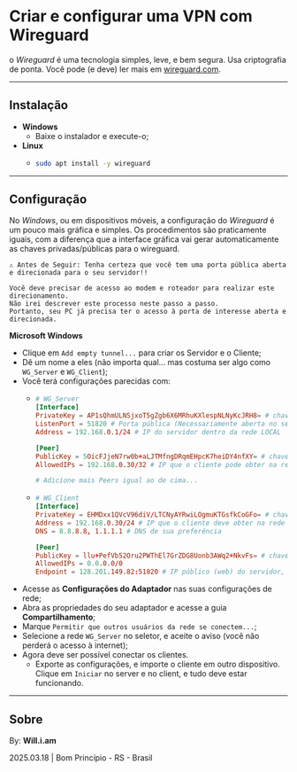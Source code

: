 # Criar e configurar uma VPN com Wireguard

o *Wireguard* é uma tecnologia simples, leve, e bem segura. Usa criptografia de ponta.
Você pode (e deve) ler mais em [wireguard.com](https://www.wireguard.com/).

---

## Instalação

- **Windows**
  - Baixe o instalador e execute-o;
- **Linux**
  - ```sh
    sudo apt install -y wireguard
    ```


---


## Configuração 

No *Windows*, ou em dispositivos móveis, a configuração do *Wireguard* é um pouco mais gráfica e simples.
Os procedimentos são praticamente iguais, com a diferença que a interface gráfica vai gerar automaticamente as chaves privadas/públicas para o wireguard.

```
⚠️ Antes de Seguir: Tenha certeza que você tem uma porta pública aberta e direcionada para o seu servidor!!

Você deve precisar de acesso ao modem e roteador para realizar este direcionamento.
Não irei descrever este processo neste passo a passo.
Portanto, seu PC já precisa ter o acesso à porta de interesse aberta e direcionada.
```

**Microsoft Windows**
  - Clique em `Add empty tunnel...` para criar os Servidor e o Cliente;
  - Dê um nome a eles (não importa qual... mas costuma ser algo como `WG_Server` e `WG_Client`);
  - Você terá configurações parecidas com:
    - ```conf
      # WG_Server
      [Interface]
      PrivateKey = AP1sQhmULNSjxoT5gZgb6X6MRhuKXlespNLNyKcJRH8= # chave PRIVADA do SERVIDOR 
      ListenPort = 51820 # Porta pública (Necessariamente aberta no seu modem, acessível e direcionada para seu servidor)
      Address = 192.168.0.1/24 # IP do servidor dentro da rede LOCAL
      
      [Peer]
      PublicKey = 5OicFJjeN7rw0b+aLJTMfngDRqmEHpcK7heiDY4nfXY= # chave PUBLICA co CLIENTE 
      AllowedIPs = 192.168.0.30/32 # IP que o cliente pode obter na rede

      # Adicione mais Peers igual ao de cima...
      ```
    - ```conf
      # WG_Client
      [Interface]
      PrivateKey = EHMDxx1QVcV96diV/LTCNyAYRwiLOgmuKTGsfkCoGFo= # chave PRIVADA do CLIENTE 
      Address = 192.168.0.30/24 # IP que o cliente deve obter na rede
      DNS = 8.8.8.8, 1.1.1.1 # DNS de sua preferência
      
      [Peer]
      PublicKey = llu+PefVb52Oru2PWThEl7GrZDG8Uonb3AWq2+NkvFs= # chave PUBLICA co SERVIDOR 
      AllowedIPs = 0.0.0.0/0
      Endpoint = 128.201.149.82:51820 # IP público (web) do servidor, ou domínio, caso tenha um
      ```
  - Acesse as **Configurações do Adaptador** nas suas configurações de rede;
  - Abra as propriedades do seu adaptador e acesse a guia **Compartilhamento**;
  - Marque `Permitir que outros usuários da rede se conectem...`;
  - Selecione a rede `WG_Server` no seletor, e aceite o aviso (você não perderá o acesso à internet);
  - Agora deve ser possível conectar os clientes.
    - Exporte as configurações, e importe o cliente em outro dispositivo. Clique em `Iniciar` no server e no client, e tudo deve estar funcionando. 


---

## Sobre

By: **Will.i.am**

2025.03.18 | Bom Princípio - RS - Brasil
